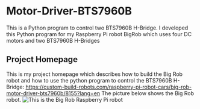 # Motor-Driver-BTS7960B
This is a Python program to control two BTS7960B H-Bridge. I developed this Python program for my Raspberry Pi robot BigRob which uses four DC motors and two BTS7960B H-Bridges

## Project Homepage
This is my project homepage which describes how to build the Big Rob robot and how to use the python program to control the BTS7960B H-Bridge:
https://custom-build-robots.com/raspberry-pi-robot-cars/big-rob-motor-driver-bts7960b/8155?lang=en
The picture below shows the Big Rob robot.
![This is the Big Rob Raspberry Pi robot](https://custom-build-robots.com/wp-content/uploads/2017/01/Custom-Build-Robots-Big-Rob.6-768x576.jpg)

